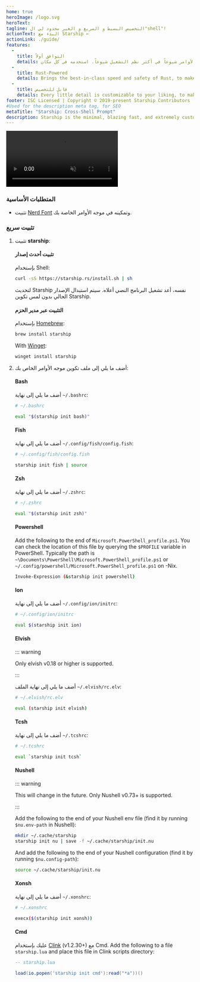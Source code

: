 ```yaml
---
home: true
heroImage: /logo.svg
heroText:
tagline: التخصيص البسيط و السريع و الغير محدود لي ال"shell"!
actionText: البدء مع Starship ←
actionLink: ./guide/
features:
  - 
    title: التوافق أولاً
    details: يعمل على أكثر موجهات الأوامر شيوعاً في أكثر نظم التشغيل شيوعاً. استخدمه في كل مكان!
  - 
    title: Rust-Powered
    details: Brings the best-in-class speed and safety of Rust, to make your prompt as quick and reliable as possible.
  - 
    title: قابل للتخصيص
    details: Every little detail is customizable to your liking, to make this prompt as minimal or feature-rich as you'd like it to be.
footer: ISC Licensed | Copyright © 2019-present Starship Contributors
#Used for the description meta tag, for SEO
metaTitle: "Starship: Cross-Shell Prompt"
description: Starship is the minimal, blazing fast, and extremely customizable prompt for any shell! Shows the information you need, while staying sleek and minimal. Quick installation available for Bash, Fish, ZSH, Ion, Tcsh, Elvish, Nu, Xonsh, Cmd, and PowerShell.
---
```


<div class="center">
  <video class="demo-video" muted autoplay loop playsinline>
    <source src="/demo.webm" type="video/webm">
    <source src="/demo.mp4" type="video/mp4">
  </video>
</div>

### المتطلبات الأساسية

- تثبيت [Nerd Font](https://www.nerdfonts.com/) وتمكينه في موجه الأوامر الخاصة بك.

### تثبيت سريع

1. تثبيت **starship**:


   #### تثبيت أحدث إصدار

   بإستخدام Shell:

   ```sh
   curl -sS https://starship.rs/install.sh | sh
   ```

   لتحديث Starship نفسه، أعد تشغيل البرنامج النصي أعلاه. سيتم استبدال الإصدار الحالي بدون لمس تكوين Starship.


   #### التثبيت عبر مدير الحزم

   بإستخدام [Homebrew](https://brew.sh/):

   ```sh
   brew install starship
   ```
   With [Winget](https://github.com/microsoft/winget-cli):

   ```powershell
   winget install starship
   ```

1. أضف ما يلي إلى ملف تكوين موجه الأوامر الخاص بك:


   #### Bash

   أضف ما يلي إلى نهاية `~/.bashrc`:

   ```sh
   # ~/.bashrc

   eval "$(starship init bash)"
   ```


   #### Fish

   أضف ما يلي إلى نهاية `~/.config/fish/config.fish`:

   ```sh
   # ~/.config/fish/config.fish

   starship init fish | source
   ```


   #### Zsh

   أضف ما يلي إلى نهاية `~/.zshrc`:

   ```sh
   # ~/.zshrc

   eval "$(starship init zsh)"
   ```


   #### Powershell

   Add the following to the end of `Microsoft.PowerShell_profile.ps1`. You can check the location of this file by querying the `$PROFILE` variable in PowerShell. Typically the path is `~\Documents\PowerShell\Microsoft.PowerShell_profile.ps1` or `~/.config/powershell/Microsoft.PowerShell_profile.ps1` on -Nix.

   ```sh
   Invoke-Expression (&starship init powershell)
   ```


   #### Ion

   أضف ما يلي إلى نهاية `~/.config/ion/initrc`:

   ```sh
   # ~/.config/ion/initrc

   eval $(starship init ion)
   ```


   #### Elvish

   ::: warning

   Only elvish v0.18 or higher is supported.

   :::

   أضف ما يلي إلى نهاية الملف `~/.elvish/rc.elv`:

   ```sh
   # ~/.elvish/rc.elv

   eval (starship init elvish)
   ```


   #### Tcsh

   أضف ما يلي إلى نهاية `~/.tcshrc`:

   ```sh
   # ~/.tcshrc

   eval `starship init tcsh`
   ```


   #### Nushell

   ::: warning

   This will change in the future. Only Nushell v0.73+ is supported.

   :::

   Add the following to the end of your Nushell env file (find it by running `$nu.env-path` in Nushell):
   ```sh
   mkdir ~/.cache/starship
   starship init nu | save -f ~/.cache/starship/init.nu
   ```

   And add the following to the end of your Nushell configuration (find it by running `$nu.config-path`):

   ```sh
   source ~/.cache/starship/init.nu
   ```

   #### Xonsh

   أضف ما يلي إلى نهاية `~/.xonshrc`:

   ```sh
   # ~/.xonshrc

   execx($(starship init xonsh))
   ```


   #### Cmd

   عليك بإستخدام [Clink](https://chrisant996.github.io/clink/clink.html) (v1.2.30+) مع Cmd. Add the following to a file `starship.lua` and place this file in Clink scripts directory:

   ```lua
   -- starship.lua

   load(io.popen('starship init cmd'):read("*a"))()
   ```
